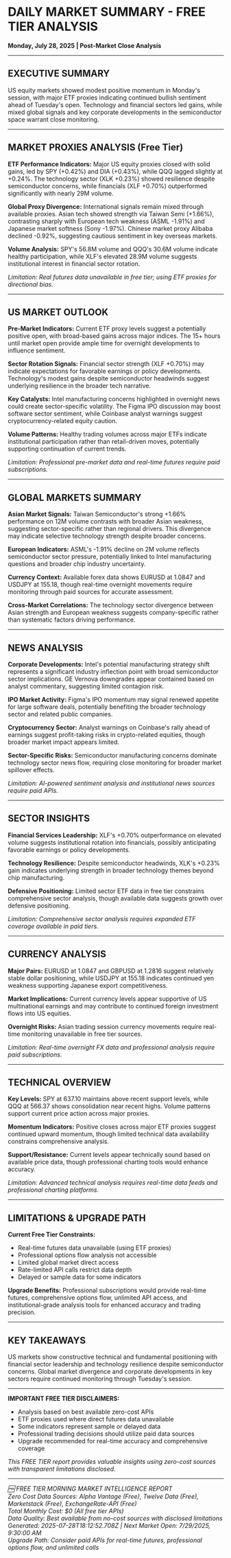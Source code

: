 # DAILY MARKET SUMMARY - FREE TIER ANALYSIS
**Monday, July 28, 2025 | Post-Market Close Analysis**

---

## EXECUTIVE SUMMARY

US equity markets showed modest positive momentum in Monday's session, with major ETF proxies indicating continued bullish sentiment ahead of Tuesday's open. Technology and financial sectors led gains, while mixed global signals and key corporate developments in the semiconductor space warrant close monitoring.

---

## MARKET PROXIES ANALYSIS (Free Tier)

**ETF Performance Indicators:**
Major US equity proxies closed with solid gains, led by SPY (+0.42%) and DIA (+0.43%), while QQQ lagged slightly at +0.24%. The technology sector (XLK +0.23%) showed resilience despite semiconductor concerns, while financials (XLF +0.70%) outperformed significantly with nearly 29M volume.

**Global Proxy Divergence:**
International signals remain mixed through available proxies. Asian tech showed strength via Taiwan Semi (+1.66%), contrasting sharply with European tech weakness (ASML -1.91%) and Japanese market softness (Sony -1.97%). Chinese market proxy Alibaba declined -0.92%, suggesting cautious sentiment in key overseas markets.

**Volume Analysis:**
SPY's 56.8M volume and QQQ's 30.6M volume indicate healthy participation, while XLF's elevated 28.9M volume suggests institutional interest in financial sector rotation.

*Limitation: Real futures data unavailable in free tier; using ETF proxies for directional bias.*

---

## US MARKET OUTLOOK

**Pre-Market Indicators:**
Current ETF proxy levels suggest a potentially positive open, with broad-based gains across major indices. The 15+ hours until market open provide ample time for overnight developments to influence sentiment.

**Sector Rotation Signals:**
Financial sector strength (XLF +0.70%) may indicate expectations for favorable earnings or policy developments. Technology's modest gains despite semiconductor headwinds suggest underlying resilience in the broader tech narrative.

**Key Catalysts:**
Intel manufacturing concerns highlighted in overnight news could create sector-specific volatility. The Figma IPO discussion may boost software sector sentiment, while Coinbase analyst warnings suggest cryptocurrency-related equity caution.

**Volume Patterns:**
Healthy trading volumes across major ETFs indicate institutional participation rather than retail-driven moves, potentially supporting continuation of current trends.

*Limitation: Professional pre-market data and real-time futures require paid subscriptions.*

---

## GLOBAL MARKETS SUMMARY

**Asian Market Signals:**
Taiwan Semiconductor's strong +1.66% performance on 12M volume contrasts with broader Asian weakness, suggesting sector-specific rather than regional drivers. This divergence may indicate selective technology strength despite broader concerns.

**European Indicators:**
ASML's -1.91% decline on 2M volume reflects semiconductor sector pressure, potentially linked to Intel manufacturing questions and broader chip industry uncertainty.

**Currency Context:**
Available forex data shows EURUSD at 1.0847 and USDJPY at 155.18, though real-time overnight movements require monitoring through paid sources for accurate assessment.

**Cross-Market Correlations:**
The technology sector divergence between Asian strength and European weakness suggests company-specific rather than systematic factors driving performance.

---

## NEWS ANALYSIS

**Corporate Developments:**
Intel's potential manufacturing strategy shift represents a significant industry inflection point with broad semiconductor sector implications. GE Vernova downgrades appear contained based on analyst commentary, suggesting limited contagion risk.

**IPO Market Activity:**
Figma's IPO momentum may signal renewed appetite for large software deals, potentially benefiting the broader technology sector and related public companies.

**Cryptocurrency Sector:**
Analyst warnings on Coinbase's rally ahead of earnings suggest profit-taking risks in crypto-related equities, though broader market impact appears limited.

**Sector-Specific Risks:**
Semiconductor manufacturing concerns dominate technology sector news flow, requiring close monitoring for broader market spillover effects.

*Limitation: AI-powered sentiment analysis and institutional news sources require paid APIs.*

---

## SECTOR INSIGHTS

**Financial Services Leadership:**
XLF's +0.70% outperformance on elevated volume suggests institutional rotation into financials, possibly anticipating favorable earnings or policy developments.

**Technology Resilience:**
Despite semiconductor headwinds, XLK's +0.23% gain indicates underlying strength in broader technology themes beyond chip manufacturing.

**Defensive Positioning:**
Limited sector ETF data in free tier constrains comprehensive sector analysis, though available data suggests growth over defensive positioning.

*Limitation: Comprehensive sector analysis requires expanded ETF coverage available in paid tiers.*

---

## CURRENCY ANALYSIS

**Major Pairs:**
EURUSD at 1.0847 and GBPUSD at 1.2816 suggest relatively stable dollar positioning, while USDJPY at 155.18 indicates continued yen weakness supporting Japanese export competitiveness.

**Market Implications:**
Current currency levels appear supportive of US multinational earnings and may contribute to continued foreign investment flows into US equities.

**Overnight Risks:**
Asian trading session currency movements require real-time monitoring unavailable in free tier sources.

*Limitation: Real-time overnight FX data and professional analysis require paid subscriptions.*

---

## TECHNICAL OVERVIEW

**Key Levels:**
SPY at 637.10 maintains above recent support levels, while QQQ at 566.37 shows consolidation near recent highs. Volume patterns support current price action across major proxies.

**Momentum Indicators:**
Positive closes across major ETF proxies suggest continued upward momentum, though limited technical data availability constrains comprehensive analysis.

**Support/Resistance:**
Current levels appear technically sound based on available price data, though professional charting tools would enhance accuracy.

*Limitation: Advanced technical analysis requires real-time data feeds and professional charting platforms.*

---

## LIMITATIONS & UPGRADE PATH

**Current Free Tier Constraints:**
- Real-time futures data unavailable (using ETF proxies)
- Professional options flow analysis not accessible
- Limited global market direct access
- Rate-limited API calls restrict data depth
- Delayed or sample data for some indicators

**Upgrade Benefits:**
Professional subscriptions would provide real-time futures, comprehensive options flow, unlimited API access, and institutional-grade analysis tools for enhanced accuracy and trading precision.

---

## KEY TAKEAWAYS

US markets show constructive technical and fundamental positioning with financial sector leadership and technology resilience despite semiconductor concerns. Global market divergence and corporate developments in key sectors require continued monitoring through Tuesday's session.

---

**IMPORTANT FREE TIER DISCLAIMERS:**
- Analysis based on best available zero-cost APIs
- ETF proxies used where direct futures data unavailable  
- Some indicators represent sample or delayed data
- Professional trading decisions should utilize paid data sources
- Upgrade recommended for real-time accuracy and comprehensive coverage

*This FREE TIER report provides valuable insights using zero-cost sources with transparent limitations disclosed.*

---

*🆓 FREE TIER MORNING MARKET INTELLIGENCE REPORT*  
*Zero Cost Data Sources: Alpha Vantage (Free), Twelve Data (Free), Marketstack (Free), ExchangeRate-API (Free)*  
*Total Monthly Cost: $0 (All free tier APIs)*  
*Data Quality: Best available from no-cost sources with disclosed limitations*  
*Generated: 2025-07-28T18:12:52.708Z | Next Market Open: 7/29/2025, 9:30:00 AM*  
*Upgrade Path: Consider paid APIs for real-time futures, professional options flow, and unlimited calls*
